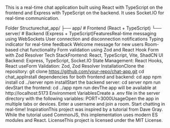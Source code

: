 This is a real-time chat application built using React with TypeScript on the frontend and Express with TypeScript on the backend. It uses Socket.IO for real-time communication.

Folder Structurechat_app/
├── app/      # Frontend (React + TypeScript)
└── server/   # Backend (Express + TypeScript)FeaturesReal-time messaging using WebSockets
User connection and disconnection notifications
Typing indicator for real-time feedback
Welcome message for new users
Room-based chat functionality
Form validation using Zod and React Hook Form with Zod Resolver
Tech StackFrontend: React, TypeScript, Vite, ShadCN UI
Backend: Express, TypeScript, Socket.IO
State Management: React Hooks, React useForm
Validation: Zod, Zod Resolver
InstallationClone the repository:
git clone https://github.com/your-repo/chat-app.git
cd chat_appInstall dependencies for both frontend and backend:
cd app
npm install
cd ../server
npm installStart the backend server:
cd server
npm run devStart the frontend:
cd ../app
npm run devThe app will be available at http://localhost:5173
Environment VariablesCreate a .env file in the server directory with the following variables:
PORT=3000UsageOpen the app in multiple tabs or devices.
Enter a username and join a room.
Start chatting in real-time!
InspirationThis project was inspired by a tutorial from Dave Gray. While the tutorial used CommonJS, this implementation uses modern ES modules and React.
LicenseThis project is licensed under the MIT License.